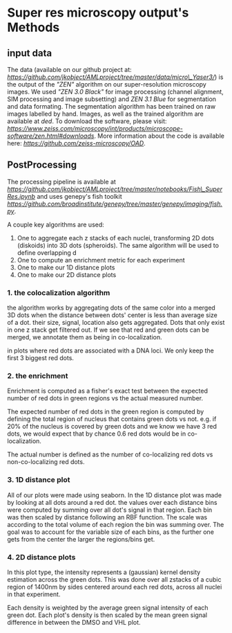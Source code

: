 # Super res microscopy output's Methods

## input data

The data (available on our github project at: _https://github.com/jkobject/AMLproject/tree/master/data/micro\_Yaser3/_) is the output of the _"ZEN"_ algorithm on our super-resolution microscopy images. We used _"ZEN 3.0 Black"_ for image processing (channel alignment, SIM processing and image subsetting) and _ZEN 3.1 Blue_ for segmentation and data formating.
The segmentation algorithm has been trained on raw images labelled by hand. Images, as well as the trained algorithm are available at _ded_. To download the software, please visit: _https://www.zeiss.com/microscopy/int/products/microscope-software/zen.html#downloads_. More information about the code is available here: _https://github.com/zeiss-microscopy/OAD_.

## PostProcessing

The processing pipeline is available at _https://github.com/jkobject/AMLproject/tree/master/notebooks/Fish\_SuperRes.ipynb_ and uses genepy's fish toolkit _https://github.com/broadinstitute/genepy/tree/master/genepy/imaging/fish.py_.

A couple key algorithms are used:
1. One to aggregate each z stacks of each nuclei, transforming 2D dots (diskoids) into 3D dots (spheroids). The same algorithm will be used to define overlapping d
2. One to compute an enrichment metric for each experiment
3. One to make our 1D distance plots
4. One to make our 2D distance plots

### 1. the colocalization algorithm

the algorithm works by aggregating dots of the same color into a merged 3D dots when the distance between dots' center is less than average size of a dot. their size, signal, location also gets aggregated. Dots that only exist in one z stack get filtered out. If we see that red and green dots can be merged, we annotate them as being in co-localization. 

in plots where red dots are associated with a DNA loci. We only keep the first 3 biggest red dots. 


### 2. the enrichment

Enrichment is computed as a fisher's exact test between the expected number of red dots in green regions vs the actual measured number.

The expected number of red dots in the green region is computed by defining the total region of nucleus that contains green dots vs not. e.g. if 20% of the nucleus is covered by green dots and we know we have 3 red dots, we would expect that by chance 0.6 red dots would be in co-localization.

The actual number is defined as the number of co-localizing red dots vs non-co-localizing red dots.

### 3. 1D distance plot

All of our plots were made using seaborn. In the 1D distance plot was made by looking at all dots around a red dot. the values over each distance bins were computed by summing over all dot's signal in that region. Each bin was then scaled by distance following an RBF function. The scale was according to the total volume of each region the bin was summing over. The goal was to account for the variable size of each bins, as the further one gets from the center the larger the regions/bins get.

### 4. 2D distance plots

In this plot type, the intensity represents a (gaussian) kernel density estimation across the green dots. This was done over all zstacks of a cubic region of 1400nm by sides centered around each red dots, across all nuclei in that experiment.

Each density is weighted by the average green signal intensity of each green dot. Each plot's density is then scaled by the mean green signal difference in between the DMSO and VHL plot.
